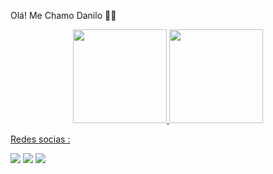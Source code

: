 Olá! Me Chamo Danilo 🧑‍💻
<div align="center">
  <a href="https://github.com/DaniloOliveira35">
  
  
  <img height="150em" src="https://github-readme-stats.vercel.app/api?username=DaniloOliveira35&show_icons=true&theme=algolia&include_all_commits=true&count_private=true"/>
  <img height="150em" src="https://github-readme-stats.vercel.app/api/top-langs/?username=DaniloOliveira35&layout=compact&langs_count=7&theme=algolia"/>
</div>
  
  Redes socias :
  <div>
    <a href="https://www.linkedin.com/in/danilo-santana-352b0123a" target="_blank"><img src="https://img.shields.io/badge/LinkedIn-0077B5?style=for-the-badge&logo=linkedin&logoColor=white" target="_blank"></a>
   <a href="https://instagram.com/danilo_9327" target="_blank"><img src="https://img.shields.io/badge/-Instagram-%23E4405F?style=for-the-badge&logo=instagram&logoColor=white" target="_blank"></a>
  <a href = "mailto:do639568@gmail.com"><img src="https://img.shields.io/badge/-Gmail-%23333?style=for-the-badge&logo=gmail&logoColor=white" target="_blank"></a>
</div
